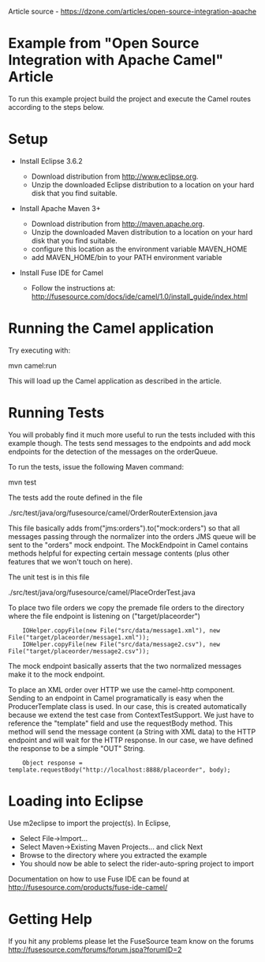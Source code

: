 Article source - https://dzone.com/articles/open-source-integration-apache

Example from "Open Source Integration with Apache Camel" Article
========================================================

To run this example project build the project and execute the Camel routes
according to the steps below.

Setup
==============================

- Install Eclipse 3.6.2
    - Download distribution from http://www.eclipse.org.
    - Unzip the downloaded Eclipse distribution to a location on your hard disk
    that you find suitable.

- Install Apache Maven 3+
    - Download distribution from http://maven.apache.org.
    - Unzip the downloaded Maven distribution to a location on your hard disk
    that you find suitable.
    - configure this location as the environment variable MAVEN_HOME
    - add MAVEN_HOME/bin to your PATH environment variable

- Install Fuse IDE for Camel
    - Follow the instructions at:
      http://fusesource.com/docs/ide/camel/1.0/install_guide/index.html

Running the Camel application
============================

Try executing with:

  mvn camel:run

This will load up the Camel application as described in the article.

Running Tests
============================

You will probably find it much more useful to run the tests included with
this example though. The tests send messages to the endpoints and add
mock endpoints for the detection of the messages on the orderQueue.

To run the tests, issue the following Maven command:

mvn test

The tests add the route defined in the file

./src/test/java/org/fusesource/camel/OrderRouterExtension.java

This file basically adds from("jms:orders").to("mock:orders") so that
all messages passing through the normalizer into the orders JMS queue
will be sent to the "orders" mock endpoint. The MockEndpoint in Camel
contains methods helpful for expecting certain message contents (plus
other features that we won't touch on here).

The unit test is in this file

./src/test/java/org/fusesource/camel/PlaceOrderTest.java

To place two file orders we copy the premade file orders to the directory
where the file endpoint is listening on ("target/placeorder")

        IOHelper.copyFile(new File("src/data/message1.xml"), new File("target/placeorder/message1.xml"));
        IOHelper.copyFile(new File("src/data/message2.csv"), new File("target/placeorder/message2.csv"));

The mock endpoint basically asserts that the two normalized messages make it to the mock endpoint.

To place an XML order over HTTP we use the camel-http component. Sending to an
endpoint in Camel programatically is easy when the ProducerTemplate class is
used. In our case, this is created automatically because we extend the test
case from ContextTestSupport. We just have to reference the "template" field and
use the requestBody method. This method will send the message content (a String
with XML data) to the HTTP endpoint and will wait for the HTTP response. In
our case, we have defined the response to be a simple "OUT" String.

        Object response = template.requestBody("http://localhost:8888/placeorder", body);

Loading into Eclipse
============================

Use m2eclipse to import the project(s). In Eclipse,
  - Select File->Import...
  - Select Maven->Existing Maven Projects... and click Next
  - Browse to the directory where you extracted the example
  - You should now be able to select the rider-auto-spring project to import

Documentation on how to use Fuse IDE can be found at http://fusesource.com/products/fuse-ide-camel/

Getting Help
============================

If you hit any problems please let the FuseSource team know on the forums
  http://fusesource.com/forums/forum.jspa?forumID=2
